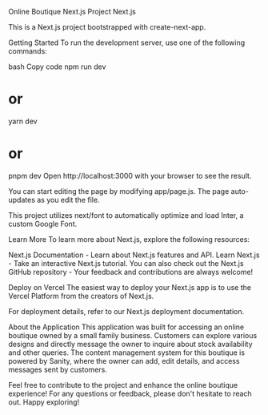 Online Boutique Next.js Project
Next.js

This is a Next.js project bootstrapped with create-next-app.

Getting Started
To run the development server, use one of the following commands:

bash
Copy code
npm run dev
# or
yarn dev
# or
pnpm dev
Open http://localhost:3000 with your browser to see the result.

You can start editing the page by modifying app/page.js. The page auto-updates as you edit the file.

This project utilizes next/font to automatically optimize and load Inter, a custom Google Font.

Learn More
To learn more about Next.js, explore the following resources:

Next.js Documentation - Learn about Next.js features and API.
Learn Next.js - Take an interactive Next.js tutorial.
You can also check out the Next.js GitHub repository - Your feedback and contributions are always welcome!

Deploy on Vercel
The easiest way to deploy your Next.js app is to use the Vercel Platform from the creators of Next.js.

For deployment details, refer to our Next.js deployment documentation.

About the Application
This application was built for accessing an online boutique owned by a small family business. Customers can explore various designs and directly message the owner to inquire about stock availability and other queries. The content management system for this boutique is powered by Sanity, where the owner can add, edit details, and access messages sent by customers.

Feel free to contribute to the project and enhance the online boutique experience! For any questions or feedback, please don't hesitate to reach out. Happy exploring!





